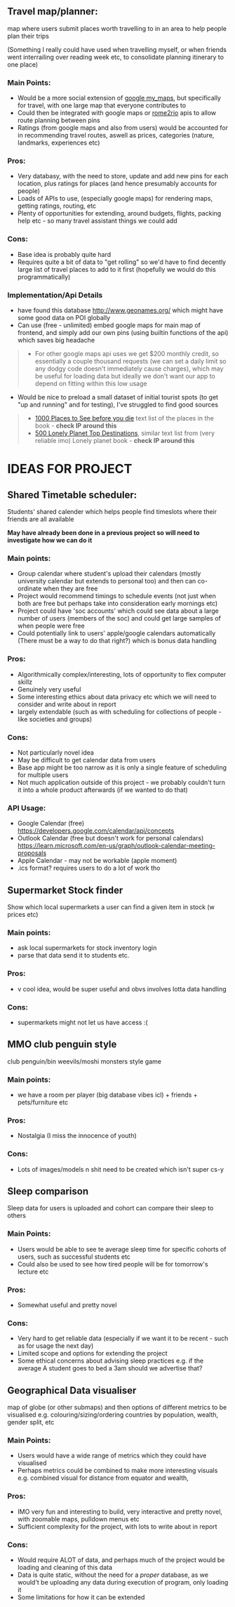 ## Travel map/planner:
map where users submit places worth travelling to in an area to help people plan their trips

(Something I really could have used when travelling myself, or when friends went interrailing over reading week etc, to consolidate planning itinerary to one place)

### Main Points:
- Would be a more social extension of [google my_maps](https://www.google.com/maps/about/mymaps/), but specifically for travel, with one large map that everyone contributes to
- Could then be integrated with google maps or [rome2rio](https://www.rome2rio.com/) apis to allow route planning between pins
- Ratings (from google maps and also from users) would be accounted for in recommending travel routes, aswell as prices, categories (nature, landmarks, experiences etc)

### Pros:
- Very databasy, with the need to store, update and add new pins for each location, plus ratings for places (and hence presumably accounts for people)
- Loads of APIs to use, (especially google maps) for rendering maps, getting ratings, routing, etc
- Plenty of opportunities for extending, around budgets, flights, packing help etc - so many travel assistant things we could add


### Cons:
- Base idea is probably quite hard
- Requires quite a bit of data to "get rolling" so we'd have to find decently large list of travel places to add to it first (hopefully we would do this programmatically)

### Implementation/Api Details 
- have found this database http://www.geonames.org/ which might have some good data on POI globally
- Can use (free - unlimited) embed google maps for main map of frontend, and simply add our own pins (using builtin functions of the api) which saves big headache
> - For other google maps api uses we get $200 monthly credit, so essentially a couple thousand requests (we can set a daily limit so any dodgy code doesn't immediately cause charges), which may be useful for loading data but ideally we don't want our app to depend on fitting within this low usage
- Would be nice to preload a small dataset of initial tourist spots (to get "up and running" and for testing), I've struggled to find good sources
> - [1000 Places to See before you die](https://www.listchallenges.com/print-list/45341) text list of the places in the book - **check IP around this**
> - [500 Lonely Planet Top Destinations](https://www.listchallenges.com/print-list/43150), similar text list from (very reliable imo) Lonely planet book - **check IP around this**





































































# IDEAS FOR PROJECT

## Shared Timetable scheduler:
Students' shared calender which helps people find timeslots where their friends are all available

**May have already been done in a previous project so will need to investigate how we can do it** 
 

### Main points:
- Group calendar where student's upload their calendars (mostly university calendar but extends to personal too) and then can co-ordinate when they are free
- Project would recommend timings to schedule events (not just when both are free but perhaps take into consideration early mornings etc)
- Project could have 'soc accounts' which could see data about a large number of users (members of the soc) and could get large samples of when people were free
- Could potentially link to users' apple/google calendars automatically (There must be a way to do that right?) which is bonus data handling

### Pros:
- Algorithmically complex/interesting, lots of opportunity to flex computer skillz 
- Genuinely very useful 
- Some interesting ethics about data privacy etc which we will need to consider and write about in report 
- largely extendable (such as with scheduling for collections of people - like societies and groups)

### Cons:
- Not particularly novel idea
- May be difficult to get calendar data from users
- Base app might be too narrow as it is only a single feature of scheduling for multiple users
- Not much application outside of this project - we probably couldn't turn it into a whole product afterwards (if we wanted to do that)

### API Usage:
- Google Calendar (free) https://developers.google.com/calendar/api/concepts
- Outlook Calendar (free but doesn't work for personal calendars) https://learn.microsoft.com/en-us/graph/outlook-calendar-meeting-proposals
- Apple Calendar - may not be workable (apple moment)
- .ics format? requires users to do a lot of work tho

## Supermarket Stock finder
Show which local supermarkets a user can find a given item in stock (w prices etc) 

### Main points:
 - ask local supermarkets for stock inventory login
 - parse that data send it to students etc.

### Pros:
 - v cool idea, would be super useful and obvs involves lotta data handling

### Cons:
 - supermarkets might not let us have access :(


## MMO club penguin style
club penguin/bin weevils/moshi monsters style game

### Main points:
 - we have a room per player (big database vibes icl) + friends + pets/furniture etc

### Pros:
 - Nostalgia (I miss the innocence of youth)

### Cons:
 - Lots of images/models n shit need to be created which isn't super cs-y


## Sleep comparison
Sleep data for users is uploaded and cohort can compare their sleep to others

### Main Points:
- Users would be able to see te average sleep time for specific cohorts of users, such as successful students etc
- Could also be used to see how tired people will be for tomorrow's lecture etc

### Pros:
- Somewhat useful and pretty novel
 
### Cons:
- Very hard to get reliable data (especially if we want it to be recent - such as for usage the next day)
- Limited scope and options for extending the project
- Some ethical concerns about advising sleep practices e.g. if the average A student goes to bed a 3am should we advertise that?


## Geographical Data visualiser
map of globe (or other submaps) and then options of different metrics to be visualised 
e.g. colouring/sizing/ordering countries by population, wealth, gender split, etc

### Main Points:
- Users would have a wide range of metrics which they could have visualised
- Perhaps metrics could be combined to make more interesting visuals
	e.g. combined visual for distance from equator and wealth, 

### Pros:
- IMO very fun and interesting to build, very interactive and pretty novel, with zoomable maps, pulldown menus etc
- Sufficient complexity for the project, with lots to write about in report

### Cons:
- Would require ALOT of data, and perhaps much of the project would be loading and cleaning of this data
- Data is quite static, without the need for a _proper_ database, as we would't be uploading any data during execution of program, only loading it
- Some limitations for how it can be extended